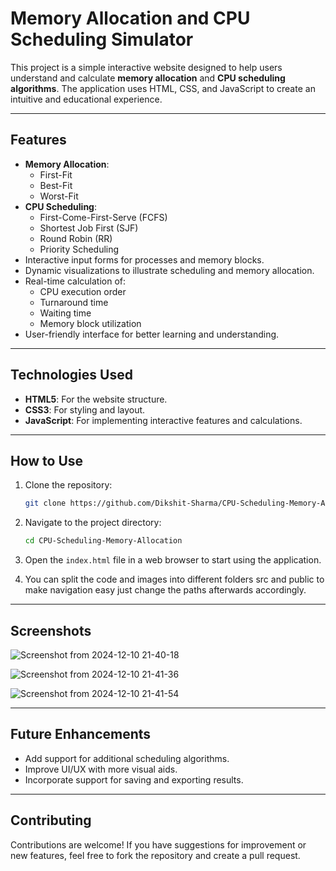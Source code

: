 # **Memory Allocation and CPU Scheduling Simulator**

This project is a simple interactive website designed to help users understand and calculate **memory allocation** and **CPU scheduling algorithms**. The application uses HTML, CSS, and JavaScript to create an intuitive and educational experience.

---

## **Features**
- **Memory Allocation**:
  - First-Fit
  - Best-Fit
  - Worst-Fit
- **CPU Scheduling**:
  - First-Come-First-Serve (FCFS)
  - Shortest Job First (SJF)
  - Round Robin (RR)
  - Priority Scheduling
- Interactive input forms for processes and memory blocks.
- Dynamic visualizations to illustrate scheduling and memory allocation.
- Real-time calculation of:
  - CPU execution order
  - Turnaround time
  - Waiting time
  - Memory block utilization
- User-friendly interface for better learning and understanding.

---

## **Technologies Used**
- **HTML5**: For the website structure.
- **CSS3**: For styling and layout.
- **JavaScript**: For implementing interactive features and calculations.

---

## **How to Use**
1. Clone the repository:
   ```bash
   git clone https://github.com/Dikshit-Sharma/CPU-Scheduling-Memory-Allocation.git
   ```
2. Navigate to the project directory:
   ```bash
   cd CPU-Scheduling-Memory-Allocation
   ```
3. Open the `index.html` file in a web browser to start using the application.

4. You can split the code and images into different folders src and public to make navigation easy just change the paths afterwards accordingly.

---

## **Screenshots**
![Screenshot from 2024-12-10 21-40-18](https://github.com/user-attachments/assets/ea86c401-5ea3-40cc-83ad-a3c297e1a8db)

![Screenshot from 2024-12-10 21-41-36](https://github.com/user-attachments/assets/97e56659-ba26-411f-84b1-d44c95c14915)

![Screenshot from 2024-12-10 21-41-54](https://github.com/user-attachments/assets/c953643f-7fe3-4e84-a691-b25ee85f3bde)


---

## **Future Enhancements**
- Add support for additional scheduling algorithms.
- Improve UI/UX with more visual aids.
- Incorporate support for saving and exporting results.

---

## **Contributing**
Contributions are welcome! If you have suggestions for improvement or new features, feel free to fork the repository and create a pull request.
